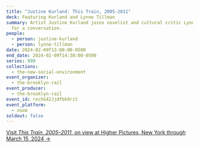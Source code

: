 ```yaml
---
title: "Justine Kurland: This Train, 2005-2011"
deck: Featuring Kurland and Lynne Tillman
summary: Artist Justine Kurland joins novelist and cultural critic Lynne Tillman
  for a conversation.
people:
  - person: justine-kurland
  - person: lynne-tillman
date: 2024-02-09T13:00:00-0500
end_date: 2024-02-09T14:30:00-0500
series: 999
collections:
  - the-new-social-environment
event_organizer:
  - the-brooklyn-rail
event_producer:
  - the-brooklyn-rail
event_id: rechG42Jjdfbk9rit
event_platform:
  - zoom
soldout: false
---
```

[V﻿isit *This Train, 2005–2011*, on view at Higher Pictures, New York through March 15, 2024 →](https://higherpictures.com/press/justine-kurland-this-train-2005-2011/)